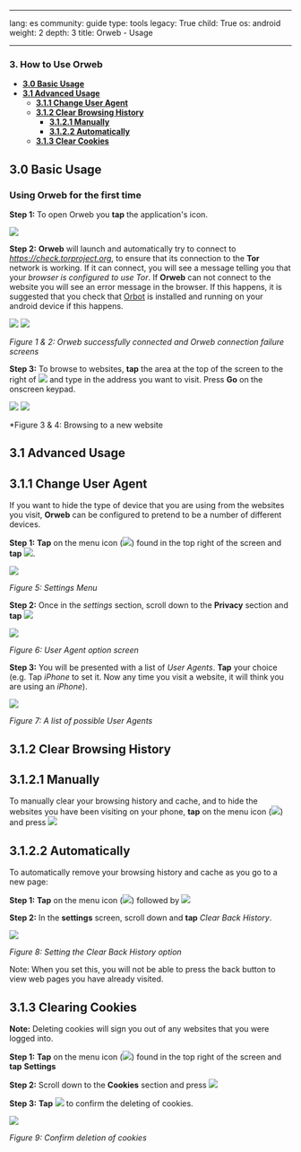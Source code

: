 

---

lang: es
community: guide
type: tools
legacy: True
child: True
os: android
weight: 2
depth: 3
title: Orweb - Usage

---

### 3. How to Use Orweb ###

- [**3.0 Basic Usage**](#3.0)
- [**3.1 Advanced Usage**](#3.1)
    - [**3.1.1 Change User Agent**](#3.1.1)
    - [**3.1.2 Clear Browsing History**](#3.1.2)
        - [**3.1.2.1 Manually**](#3.1.2.1)
        - [**3.1.2.2 Automatically**](#3.1.2.2)
    - [**3.1.3 Clear Cookies**](#3.1.3)

<a name="3.0"></a>
## 3.0 Basic Usage ##

### Using Orweb for the first time ###

**Step 1:** To open Orweb you **tap** the application's icon.

![](/sbox/screen/orweb-en-1/orweb.png)

**Step 2:** **Orweb** will launch and automatically try to connect to *https://check.torproject.org*, to ensure that its connection to the **Tor** network is working.  If it can connect, you will see a message telling you that your *browser is configured to use Tor*.  If **Orweb** can not connect to the website you will see an error message in the browser. If this happens, it is suggested that you check that [Orbot](/en/orbot_main/) is installed and running on your android device if this happens.

![](/sbox/screen/orweb-en-1/006.png) ![](/sbox/screen/orweb-en-1/007.png)

*Figure 1 & 2: Orweb successfully connected and Orweb connection failure screens*

**Step 3:** To browse to websites, **tap** the area at the top of the screen to the right of ![](/sbox/screen/orweb-en-1/008.png) and type in the address you want to visit. Press **Go** on the onscreen keypad.

![](/sbox/screen/orweb-en-1/009.png) ![](/sbox/screen/orweb-en-1/010.png)

*Figure 3 & 4: Browsing to a new website

<a name="3.1"></a>
## 3.1 Advanced Usage ##

<a name="3.1.1"></a>
## 3.1.1 Change User Agent ##

If you want to hide the type of device that you are using from the websites you visit, **Orweb** can be configured to pretend to be a number of different devices.

**Step 1:** **Tap** on the menu icon (![](/sbox/screen/orweb-en-1/011.png)) found in the top right of the screen and **tap** ![](/sbox/screen/orweb-en-1/012.png).

![](/sbox/screen/orweb-en-1/013.png)

*Figure 5: Settings Menu*

**Step 2:** Once in the *settings* section, scroll down to the **Privacy** section and **tap** ![](/sbox/screen/orweb-en-1/014.png)

![](/sbox/screen/orweb-en-1/015.png)

*Figure 6: User Agent option screen*

**Step 3:** You will be presented with a list of *User Agents*. **Tap** your choice (e.g. Tap *iPhone*  to set it.  Now any time you visit a website, it will think you are using an *iPhone*).

![](/sbox/screen/orweb-en-1/016.png)

*Figure 7: A list of possible User Agents*

<a name="3.1.2"></a>
## 3.1.2 Clear Browsing History ##

<a name="3.1.2.1"></a>
## 3.1.2.1 Manually ##

To manually clear your browsing history and cache, and to hide the websites you have been visiting on your phone, **tap** on the menu icon (![](/sbox/screen/orweb-en-1/011.png)) and press ![](/sbox/screen/orweb-en-1/017.png)

<a name="3.1.2.2"></a>
## 3.1.2.2 Automatically ##

To automatically remove your browsing history and cache as you go to a new page:

**Step 1:** **Tap** on the menu icon (![](/sbox/screen/orweb-en-1/011.png)) followed by ![](/sbox/screen/orweb-en-1/012.png)

**Step 2:** In the **settings** screen, scroll down and **tap** *Clear Back History*.

![](/sbox/screen/orweb-en-1/018.png)

*Figure 8: Setting the Clear Back History option*

Note: When you set this, you will not be able to press the back button to view web pages you have already visited.

<a name="3.1.3"></a>
## 3.1.3 Clearing Cookies ##

**Note:** Deleting cookies will sign you out of any websites that you were logged into.

**Step 1:** **Tap** on the menu icon (![](/sbox/screen/orweb-en-1/011.png)) found in the top right of the screen and **tap** **Settings**

**Step 2:** Scroll down to the **Cookies** section and press ![](/sbox/screen/orweb-en-1/019.png)

**Step 3:** **Tap** ![](/sbox/screen/orweb-en-1/020.png) to confirm the deleting of cookies.

![](/sbox/screen/orweb-en-1/021.png)

*Figure 9: Confirm deletion of cookies*


